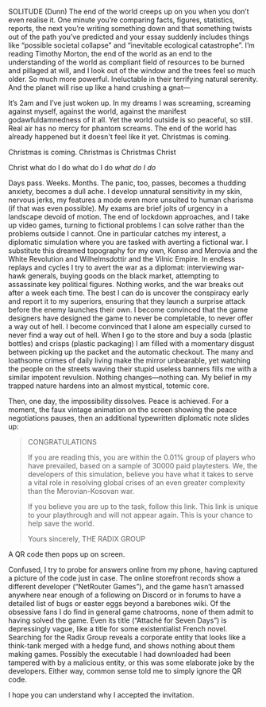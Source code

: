 SOLITUDE (Dunn)
The end of the world creeps up on you when you don’t even realise it. One minute you’re comparing facts, figures, statistics, reports, the next you’re writing something down and that something twists out of the path you’ve predicted and your essay suddenly includes things like “possible societal collapse” and “inevitable ecological catastrophe”. I’m reading Timothy Morton, the end of the world as an end to the understanding of the world as compliant field of resources to be burned and pillaged at will, and I look out of the window and the trees feel so much older. So much more powerful. Ineluctable in their terrifying natural serenity. And the planet will rise up like a hand crushing a gnat—

It’s 2am and I’ve just woken up. In my dreams I was screaming, screaming against myself, against the world, against the manifest godawfuldamnedness of it all. Yet the world outside is so peaceful, so still. Real air has no mercy for phantom screams. The end of the world has already happened but it doesn't feel like it yet. Christmas is coming.

Christmas is coming.
Christmas is
Christmas
Christ

Christ what do I do what do I do *what do I do*

Days pass. Weeks. Months. The panic, too, passes, becomes a thudding anxiety, becomes a dull ache. I develop unnatural sensitivity in my skin, nervous jerks, my features a mode even more unsuited to human charisma (if that was even possible). My exams are brief jolts of urgency in a landscape devoid of motion. The end of lockdown approaches, and I take up video games, turning to fictional problems I can solve rather than the problems outside I cannot. One in particular catches my interest, a diplomatic simulation where you are tasked with averting a fictional war. I substitute this dreamed topography for my own, Konso and Merovia and the White Revolution and Wilhelmsdottir and the Vilnic Empire. In endless replays and cycles I try to avert the war as a diplomat: interviewing war-hawk generals, buying goods on the black market, attempting to assassinate key political figures. Nothing works, and the war breaks out after a week each time. The best I can do is uncover the conspiracy early and report it to my superiors, ensuring that they launch a surprise attack before the enemy launches their own. I become convinced that the game designers have designed the game to never be completable, to never offer a way out of hell. I become convinced that I alone am especially cursed to never find a way out of hell. When I go to the store and buy a soda (plastic bottles) and crisps (plastic packaging) I am filled with a momentary disgust between picking up the packet and the automatic checkout. The many and loathsome crimes of daily living make the mirror unbearable, yet watching the people on the streets waving their stupid useless banners fills me with a similar impotent revulsion. Nothing changes—nothing can. My belief in my trapped nature hardens into an almost mystical, totemic core.

Then, one day, the impossibility dissolves. Peace is achieved. For a moment, the faux vintage animation on the screen showing the peace negotiations pauses, then an additional typewritten diplomatic note slides up:

> CONGRATULATIONS
> 
> If you are reading this, you are within the 0.01% group of players who have prevailed, based on a sample of 30000 paid playtesters. We, the developers of this simulation, believe you have what it takes to serve a vital role in resolving global crises of an even greater complexity than the Merovian-Kosovan war.
> 
> If you believe you are up to the task, follow this link. This link is unique to your playthrough and will not appear again. This is your chance to help save the world.
> 
> Yours sincerely,
> THE RADIX GROUP

A QR code then pops up on screen. 

Confused, I try to probe for answers online from my phone, having captured a picture of the code just in case. The online storefront records show a different developer (“NetRouter Games”), and the game hasn’t amassed anywhere near enough of a following on Discord or in forums to have a detailed list of bugs or easter eggs beyond a barebones wiki. Of the obsessive fans I do find in general game chatrooms, none of them admit to having solved the game. Even its title (“Attaché for Seven Days”) is depressingly vague, like a title for some existentialist French novel.  Searching for the Radix Group reveals a corporate entity that looks like a think-tank merged with a hedge fund, and shows nothing about them making games. Possibly the executable I had downloaded had been tampered with by a malicious entity, or this was some elaborate joke by the developers. Either way, common sense told me to simply ignore the QR code.

I hope you can understand why I accepted the invitation.
